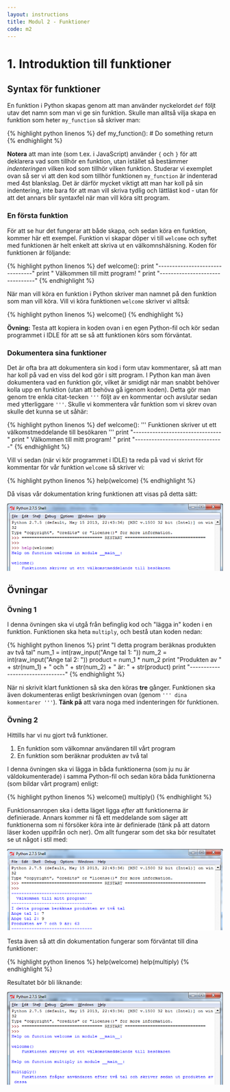 ```yaml
---
layout: instructions
title: Modul 2 - Funktioner
code: m2
---
```


# 1. Introduktion till funktioner

## Syntax för funktioner

En funktion i Python skapas genom att man använder nyckelordet `def` följt utav det namn som man vi ge sin funktion. Skulle man alltså vilja skapa en funktion som heter `my_function` så skriver man:

{% highlight python linenos %}
def my_function():
    # Do something
    return
{% endhighlight %}

__Notera__ att man inte (som t.ex. i JavaScript) använder `{` och `}` för att deklarera vad som tillhör en funktion, utan istället så bestämmer _indenteringen_ vilken kod som tillhör vilken funktion. Studerar vi exemplet ovan så ser vi att den kod som tillhör funktionen `my_function` är indenterad med 4st blankslag. Det är därför mycket viktigt att man har koll på sin indentering, inte bara för att man vill skriva tydlig och lättläst kod - utan för att det annars blir syntaxfel när man vill köra sitt program.

### En första funktion

För att se hur det fungerar att både skapa, och sedan köra en funktion, kommer här ett exempel. Funktion vi skapar döper vi till `welcome` och syftet med funktionen är helt enkelt att skriva ut en välkomnshälsning. Koden för funktionen är följande:

{% highlight python linenos %}
def welcome():
    print "--------------------------------"
    print "  Välkommen till mitt program!  "
    print "--------------------------------"
{% endhighlight %}

När man vill köra en funktion i Python skriver man namnet på den funktion som man vill köra. Vill vi köra funktionen `welcome` skriver vi alltså:

{% highlight python linenos %}
welcome()
{% endhighlight %}

__Övning:__ Testa att kopiera in koden ovan i en egen Python-fil och kör sedan programmet i IDLE för att se så att funktionen körs som förväntat.

### Dokumentera sina funktioner

Det är ofta bra att dokumentera sin kod i form utav kommentarer, så att man har koll på vad en viss del kod gör i sitt program. I Python kan man även dokumentera vad en funktion gör, vilket är smidigt när man snabbt behöver kolla upp en funktion (utan att behöva gå igenom koden). Detta gör man genom tre enkla citat-tecken `'''` följt av en kommentar och avslutar sedan med ytterliggare `'''`. Skulle vi kommentera vår funktion som vi skrev ovan skulle det kunna se ut såhär:

{% highlight python linenos %}
def welcome():
    '''
        Funktionen skriver ut ett välkomstmeddelande till besökaren
    '''
    print "--------------------------------"
    print "  Välkommen till mitt program!  "
    print "--------------------------------"
{% endhighlight %}

Vill vi sedan (när vi kör programmet i IDLE) ta reda på vad vi skrivt för kommentar för vår funktion `welcome` så skriver vi:

{% highlight python linenos %}
help(welcome)
{% endhighlight %}

Då visas vår dokumentation kring funktionen att visas på detta sätt:

![IDLE](images/idle1.png)

## Övningar

### Övning 1

I denna övningen ska vi utgå från befinglig kod och "lägga in" koden i en funktion. Funktionen ska heta `multiply`, och bestå utan koden nedan:

{% highlight python linenos %}
print "I detta program beräknas produkten av två tal"
num_1 = int(raw_input("Ange tal 1: "))
num_2 = int(raw_input("Ange tal 2: "))
product = num_1 * num_2
print "Produkten av " + str(num_1) + " och " + str(num_2) + " är: " + str(product)
print "--------------------------------"
{% endhighlight %}

När ni skrivit klart funktionen så ska den köras __tre__ gånger. Funktionen ska även dokumenteras enligt beskrivningen ovan (genom `''' dina kommentarer '''`). __Tänk på__ att vara noga med indenteringen för funktionen.

### Övning 2

Hittills har vi nu gjort två funktioner.

1. En funktion som välkomnar användaren till vårt program
2. En funktion som beräknar produkten av två tal

I denna övningen ska vi lägga in båda funktionerna (som ju nu är väldokumenterade) i samma Python-fil och sedan köra båda funktionerna (som bildar vårt program) enligt:

{% highlight python linenos %}
welcome()
multiply()
{% endhighlight %}

Funktionsanropen ska i detta läget ligga _efter_ att funktionerna är definierade. Annars kommer ni få ett meddelande som säger att funktionerna som ni försöker köra inte är definierade (tänk på att datorn läser koden uppifrån och ner). Om allt fungerar som det ska bör resultatet se ut något i stil med:

![](images/idle2.png)

Testa även så att din dokumentation fungerar som förväntat till dina funktioner:

{% highlight python linenos %}
help(welcome)
help(multiply)
{% endhighlight %}

Resultatet bör bli liknande:

![](images/idle3.png)